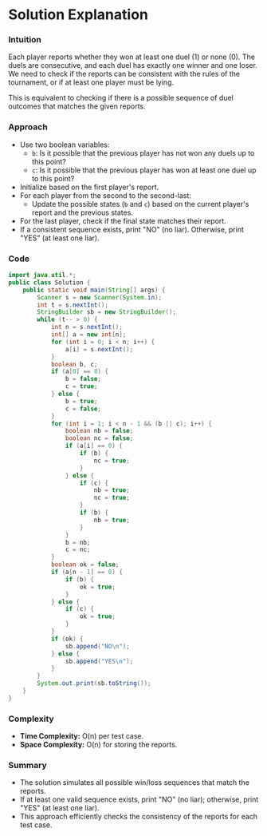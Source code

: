 # Solution Explanation

### Intuition

Each player reports whether they won at least one duel (1) or none (0). The duels are consecutive, and each duel has exactly one winner and one loser.  
We need to check if the reports can be consistent with the rules of the tournament, or if at least one player must be lying.

This is equivalent to checking if there is a possible sequence of duel outcomes that matches the given reports.

### Approach

- Use two boolean variables:
  - `b`: Is it possible that the previous player has not won any duels up to this point?
  - `c`: Is it possible that the previous player has won at least one duel up to this point?
- Initialize based on the first player's report.
- For each player from the second to the second-last:
  - Update the possible states (`b` and `c`) based on the current player's report and the previous states.
- For the last player, check if the final state matches their report.
- If a consistent sequence exists, print "NO" (no liar). Otherwise, print "YES" (at least one liar).

### Code

```java
import java.util.*;
public class Solution {
    public static void main(String[] args) {
        Scanner s = new Scanner(System.in);
        int t = s.nextInt();
        StringBuilder sb = new StringBuilder();
        while (t-- > 0) {
            int n = s.nextInt();
            int[] a = new int[n];
            for (int i = 0; i < n; i++) {
                a[i] = s.nextInt();
            }
            boolean b, c;
            if (a[0] == 0) {
                b = false;
                c = true;
            } else {
                b = true;
                c = false;
            }
            for (int i = 1; i < n - 1 && (b || c); i++) {
                boolean nb = false;
                boolean nc = false;
                if (a[i] == 0) {
                    if (b) {
                        nc = true;
                    }
                } else {
                    if (c) {
                        nb = true;
                        nc = true;
                    }
                    if (b) {
                        nb = true;
                    }
                }
                b = nb;
                c = nc;
            }
            boolean ok = false;
            if (a[n - 1] == 0) {
                if (b) {
                    ok = true;
                }
            } else {
                if (c) {
                    ok = true;
                }
            }
            if (ok) {
                sb.append("NO\n");
            } else {
                sb.append("YES\n");
            }
        }
        System.out.print(sb.toString());
    }
}
```

### Complexity

- **Time Complexity:** O(n) per test case.
- **Space Complexity:** O(n) for storing the reports.

### Summary

- The solution simulates all possible win/loss sequences that match the reports.
- If at least one valid sequence exists, print "NO" (no liar); otherwise, print "YES" (at least one liar).
- This approach efficiently checks the consistency of the reports for each test case.
